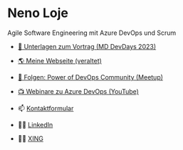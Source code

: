 # Neno Loje

Agile Software Engineering mit Azure DevOps und Scrum

* [📄 Unterlagen zum Vortrag (MD DevDays 2023)](https://my.hidrive.com/share/vnt7-rt.yx)
* [🌎 Meine Webseite (veraltet)](https://www.teamsystempro.de/)
* [📅 Folgen: Power of DevOps Community (Meetup)](https://www.meetup.com/PowerOfDevOps/)
* [📺 Webinare zu Azure DevOps (YouTube)](https://github.com/powerofdevops/webinare/blob/4e849d268937cea27e048f7f58aa9e6f21482fed/README.md)

* 📫 [Kontaktformular](https://go.nenoloje.com/contact)
* 💁‍♂️ [LinkedIn](https://www.linkedin.com/in/neno-loje/)
* 💁‍♂️ [XING](https://www.xing.com/profile/Neno_Loje)
